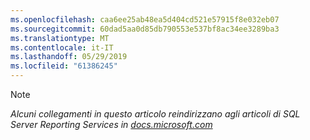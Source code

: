 ```yaml
---
ms.openlocfilehash: caa6ee25ab48ea5d404cd521e57915f8e032eb07
ms.sourcegitcommit: 60dad5aa0d85db790553e537bf8ac34ee3289ba3
ms.translationtype: MT
ms.contentlocale: it-IT
ms.lasthandoff: 05/29/2019
ms.locfileid: "61386245"
---
```

>[!NOTE]
>*Alcuni collegamenti in questo articolo reindirizzano agli articoli di SQL Server Reporting Services in [docs.microsoft.com](https://docs.microsoft.com/sql/reporting-services/)*

